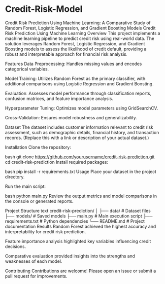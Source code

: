 # Credit-Risk-Model
Credit Risk Prediction Using Machine Learning: A Comparative Study of Random Forest, Logistic Regression, and Gradient Boosting Models
Credit Risk Prediction Using Machine Learning
Overview
This project implements a machine learning pipeline to predict credit risk using real-world data. The solution leverages Random Forest, Logistic Regression, and Gradient Boosting models to assess the likelihood of credit default, providing a robust and interpretable approach for financial risk analysis.

Features
Data Preprocessing: Handles missing values and encodes categorical variables.

Model Training: Utilizes Random Forest as the primary classifier, with additional comparisons using Logistic Regression and Gradient Boosting.

Evaluation: Assesses model performance through classification reports, confusion matrices, and feature importance analysis.

Hyperparameter Tuning: Optimizes model parameters using GridSearchCV.

Cross-Validation: Ensures model robustness and generalizability.

Dataset
The dataset includes customer information relevant to credit risk assessment, such as demographic details, financial history, and transaction records. (Replace this with a link or description of your actual dataset.)

Installation
Clone the repository:

bash
git clone https://github.com/yourusername/credit-risk-prediction.git
cd credit-risk-prediction
Install required packages:

bash
pip install -r requirements.txt
Usage
Place your dataset in the project directory.

Run the main script:

bash
python main.py
Review the output metrics and model comparisons in the console or generated reports.

Project Structure
text
credit-risk-prediction/
│
├── data/                 # Dataset files
├── models/               # Saved models
├── main.py               # Main execution script
├── requirements.txt      # Python dependencies
└── README.md             # Project documentation
Results
Random Forest achieved the highest accuracy and interpretability for credit risk prediction.

Feature importance analysis highlighted key variables influencing credit decisions.

Comparative evaluation provided insights into the strengths and weaknesses of each model.

Contributing
Contributions are welcome! Please open an issue or submit a pull request for improvements.
